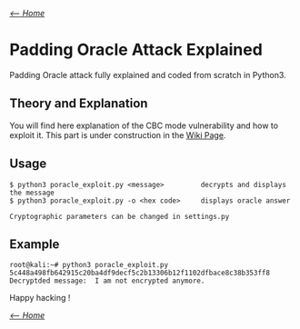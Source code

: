_[<-- Home](https://flast101.github.io)_

# Padding Oracle Attack Explained
Padding Oracle attack fully explained and coded from scratch in Python3.


## Theory and Explanation
You will find here explanation of the CBC mode vulnerability and how to exploit it. This part is under construction in the [Wiki Page](https://github.com/flast101/padding-oracle-attack-explained/wiki).


## Usage

~~~
$ python3 poracle_exploit.py <message>         decrypts and displays the message
$ python3 poracle_exploit.py -o <hex code>     displays oracle answer

Cryptographic parameters can be changed in settings.py
~~~

## Example

~~~
root@kali:~# python3 poracle_exploit.py 5c448a498fb642915c20ba4df9decf5c2b13306b12f1102dfbace8c38b353ff8
Decryptded message:  I am not encrypted anymore.
~~~


Happy hacking !   

_[<-- Home](https://flast101.github.io)_
